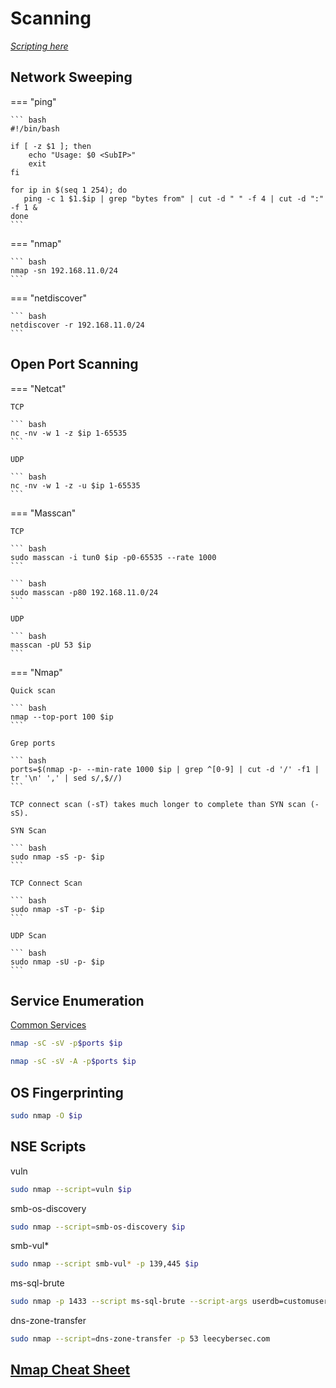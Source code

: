 # Scanning

[*Scripting here*](https://github.com/leecybersec/scripting)

## Network Sweeping

=== "ping"

	``` bash
	#!/bin/bash

	if [ -z $1 ]; then
		echo "Usage: $0 <SubIP>"
		exit
	fi

	for ip in $(seq 1 254); do
	   ping -c 1 $1.$ip | grep "bytes from" | cut -d " " -f 4 | cut -d ":" -f 1 &
	done
	```

=== "nmap"

	``` bash
	nmap -sn 192.168.11.0/24
	```

=== "netdiscover"

	``` bash
	netdiscover -r 192.168.11.0/24
	```

## Open Port Scanning

=== "Netcat"

	TCP

	``` bash
	nc -nv -w 1 -z $ip 1-65535
	```

	UDP

	``` bash
	nc -nv -w 1 -z -u $ip 1-65535
	```

=== "Masscan"

	TCP

	``` bash
	sudo masscan -i tun0 $ip -p0-65535 --rate 1000
	```

	``` bash
	sudo masscan -p80 192.168.11.0/24
	```

	UDP

	``` bash
	masscan -pU 53 $ip
	```

=== "Nmap"

	Quick scan

	``` bash
	nmap --top-port 100 $ip
	```

	Grep ports

	``` bash
	ports=$(nmap -p- --min-rate 1000 $ip | grep ^[0-9] | cut -d '/' -f1 | tr '\n' ',' | sed s/,$//)
	```

	TCP connect scan (-sT) takes much longer to complete than SYN scan (-sS).

	SYN Scan

	``` bash
	sudo nmap -sS -p- $ip
	```

	TCP Connect Scan

	``` bash
	sudo nmap -sT -p- $ip
	```

	UDP Scan

	``` bash
	sudo nmap -sU -p- $ip
	```

## Service Enumeration

[Common Services](/penetration-testing/external-internal/common-services/general/)

``` bash
nmap -sC -sV -p$ports $ip
```

``` bash
nmap -sC -sV -A -p$ports $ip
```

## OS Fingerprinting

``` bash
sudo nmap -O $ip
```

## NSE Scripts

vuln

``` bash
sudo nmap --script=vuln $ip
```

smb-os-discovery

``` bash
sudo nmap --script=smb-os-discovery $ip
```

smb-vul*

``` bash
sudo nmap --script smb-vul* -p 139,445 $ip
```

ms-sql-brute

``` bash
sudo nmap -p 1433 --script ms-sql-brute --script-args userdb=customuser.txt,passdb=custompass.txt <host>
```

dns-zone-transfer

``` bash
sudo nmap --script=dns-zone-transfer -p 53 leecybersec.com
```

## [Nmap Cheat Sheet](https://www.stationx.net/nmap-cheat-sheet)